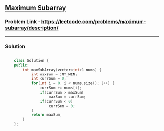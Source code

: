 ## [Maximum Subarray](https://leetcode.com/problems/maximum-subarray/description/)

### Problem Link - https://leetcode.com/problems/maximum-subarray/description/

---

### Solution

```cpp

    class Solution {
    public:
        int maxSubArray(vector<int>& nums) {
            int maxSum = INT_MIN;
            int currSum = 0;
            for(int i = 0; i < nums.size(); i++) {
                currSum += nums[i];
                if(currSum > maxSum)
                    maxSum = currSum;
                if(currSum < 0)
                    currSum = 0;
            }
            return maxSum;
        }
    };
    

```
